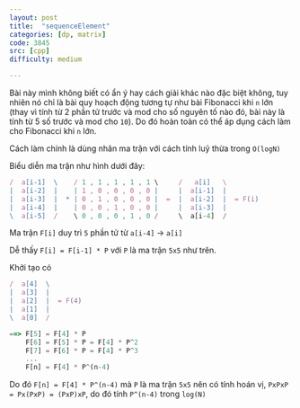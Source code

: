 ```yaml
---
layout: post
title:  "sequenceElement"
categories: [dp, matrix]
code: 3845
src: [cpp]
difficulty: medium

---
```


Bài này mình không biết có ẩn ý hay cách giải khác nào đặc biệt không, tuy nhiên nó chỉ là bài quy hoạch động tương tự như bài Fibonacci khi `n` lớn (thay vì tính từ 2 phần tử trước và mod cho số nguyên tố nào đó, bài này là tính từ 5 số trước và mod cho `10`). Do đó hoàn toàn có thể áp dụng cách làm cho Fibonacci khi `n` lớn.

Cách làm chính là dùng nhân ma trận với cách tính luỹ thừa trong `O(logN)`

Biểu diễn ma trận như hình dưới đây:

```js
/  a[i-1]  \    / 1 , 1 , 1 , 1 , 1 \     /   a[i]   \
|  a[i-2]  |    | 1 , 0 , 0 , 0 , 0 |     |  a[i-1]  |
|  a[i-3]  |  * | 0 , 1 , 0 , 0 , 0 |  =  |  a[i-2]  |  = F(i)
|  a[i-4]  |    | 0 , 0 , 1 , 0 , 0 |     |  a[i-3]  |
\  a[i-5]  /    \ 0 , 0 , 0 , 1 , 0 /     \  a[i-4]  /
```

Ma trận `F[i]` duy trì `5` phần tử từ `a[i-4]` -> `a[i]`

Dễ thấy `F[i] = F[i-1] * P` với `P` là ma trận `5x5` như trên.

Khởi tạo có

```js
/  a[4]  \  
|  a[3]  |  
|  a[2]  |  = F(4)
|  a[1]  |  
\  a[0]  /  

==> F[5] = F[4] * P
    F[6] = F[5] * P = F[4] * P^2
	F[7] = F[6] * P = F[4] * P^3
	...
	F[n] = F[4] * P^(n-4)
```

Do đó `F[n] = F[4] * P^(n-4)` mà `P` là ma trận `5x5` nên có tính hoán vị, `PxPxP = Px(PxP) = (PxP)xP`, do đó tính `P^(n-4)` trong `log(N)`


